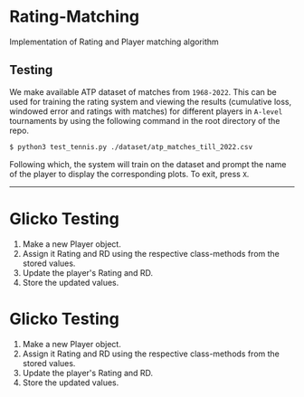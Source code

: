 # Rating-Matching
Implementation of Rating and Player matching algorithm 

## Testing 

We make available ATP dataset of matches from `1968-2022`. This can be used for training the rating system and viewing the results (cumulative loss, windowed error and ratings with matches) for different players in `A-level` tournaments by using the following command in the root directory of the repo. 

```sh
$ python3 test_tennis.py ./dataset/atp_matches_till_2022.csv
```

Following which, the system will train on the dataset and prompt the name of the player to display the corresponding plots. To exit, press `X`.

***


# Glicko Testing
1. Make a new Player object.
2. Assign it Rating and RD using the respective class-methods from the stored values.
3. Update the player's Rating and RD.
4. Store the updated values.

# Glicko Testing
1. Make a new Player object.
2. Assign it Rating and RD using the respective class-methods from the stored values.
3. Update the player's Rating and RD.
4. Store the updated values.